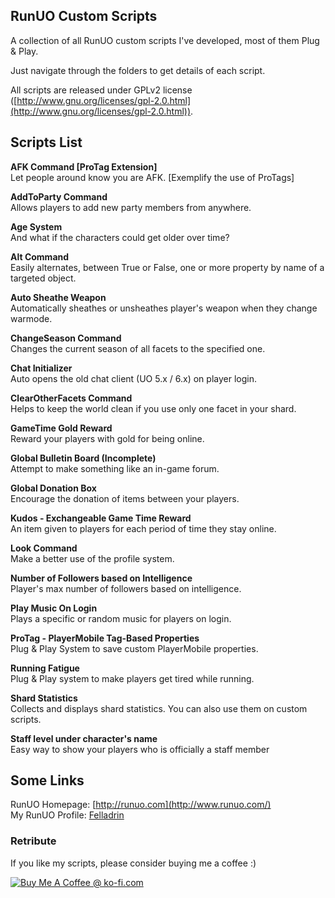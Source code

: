 ## RunUO Custom Scripts ##

A collection of all RunUO custom scripts I've developed, most of them Plug & Play.

Just navigate through the folders to get details of each script.

All scripts are released under GPLv2 license ([http://www.gnu.org/licenses/gpl-2.0.html](http://www.gnu.org/licenses/gpl-2.0.html)).

## Scripts List ##

**AFK Command [ProTag Extension]**<br/>
Let people around know you are AFK. [Exemplify the use of ProTags]

**AddToParty Command**<br/>
Allows players to add new party members from anywhere.

**Age System**<br/>
And what if the characters could get older over time?

**Alt Command**<br/>
Easily alternates, between True or False, one or more property by name of a targeted object. 

**Auto Sheathe Weapon**<br/>
Automatically sheathes or unsheathes player's weapon when they change warmode. 

**ChangeSeason Command**<br/>
Changes the current season of all facets to the specified one. 

**Chat Initializer**<br/>
Auto opens the old chat client (UO 5.x / 6.x) on player login. 

**ClearOtherFacets Command**<br/>
Helps to keep the world clean if you use only one facet in your shard. 

**GameTime Gold Reward**<br/>
Reward your players with gold for being online. 

**Global Bulletin Board (Incomplete)**<br/>
Attempt to make something like an in-game forum. 

**Global Donation Box**<br/>
Encourage the donation of items between your players. 

**Kudos - Exchangeable Game Time Reward**<br/>
An item given to players for each period of time they stay online. 

**Look Command**<br/>
Make a better use of the profile system. 

**Number of Followers based on Intelligence**<br/>
Player's max number of followers based on intelligence. 

**Play Music On Login**<br/>
Plays a specific or random music for players on login. 

**ProTag - PlayerMobile Tag-Based Properties**<br/>
Plug & Play System to save custom PlayerMobile properties. 

**Running Fatigue**<br/>
Plug & Play system to make players get tired while running. 

**Shard Statistics**<br/>
Collects and displays shard statistics. You can also use them on custom scripts. 

**Staff level under character's name**<br/>
Easy way to show your players who is officially a staff member 

## Some Links ##

RunUO Homepage: [http://runuo.com](http://www.runuo.com/)<br/>
My RunUO Profile: [Felladrin](http://www.runuo.com/community/members/felladrin.136025/)

### Retribute ###

If you like my scripts, please consider buying me a coffee :)

[![Buy Me A Coffee @ ko-fi.com](http://ko-fi.com/img/buymeacoffee.png)](http://ko-fi.com?i=8d11a11fe461710)